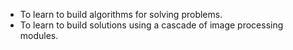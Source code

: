 - To learn to build algorithms for solving problems.    
- To learn to build solutions using a cascade of image processing modules.  
